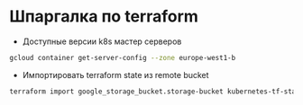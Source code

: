# Шпаргалка по terraform

* Доступные версии k8s мастер серверов

```bash
gcloud container get-server-config --zone europe-west1-b
```

* Импортировать terraform state из remote bucket

```bash
terraform import google_storage_bucket.storage-bucket kubernetes-tf-state-bucket-20190202001
```
